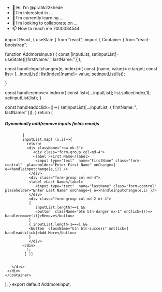 - 👋 Hi, I’m @pratik22khede
- 👀 I’m interested in ...
- 🌱 I’m currently learning ...
- 💞️ I’m looking to collaborate on ...
- 📫 How to reach me 7000034544

<!---
pratik22khede/pratik22khede is a ✨ special ✨ repository because its `README.md` (this file) appears on your GitHub profile.
You can click the Preview link to take a look at your changes.
--->
   import React, { useState } from "react";
import { Container } from "react-bootstrap";

function Addmoreinput() {
  const [inputList, setinputList]= useState([{firstName:'', lastName:''}]);

  const handleinputchange=(e, index)=>{
    const {name, value}= e.target;
    const list= [...inputList];
    list[index][name]= value;
    setinputList(list);

  }
 
  const handleremove= index=>{
    const list=[...inputList];
    list.splice(index,1);
    setinputList(list);
  }

  const handleaddclick=()=>{ 
    setinputList([...inputList, { firstName:'', lastName:''}]);
  }
  return (
    <Container className="content">
     <div className="row">
       <div className="col-sm-12">
         <h5 className="mt-3 mb-4 fw-bold">Dynamically add/remove inputs fields reactjs </h5>
           
            { 
            inputList.map( (x,i)=>{
              return(
              <div className="row mb-3">
                 <div class="form-group col-md-4">
                 <label >First Name</label>
                  <input type="text"  name="firstName" class="form-control"  placeholder="Enter First Name" onChange={ e=>handleinputchange(e,i)} />
               </div>
               <div class="form-group col-md-4">
               <label >Last Name</label>
                  <input type="text"  name="lastName" class="form-control"   placeholder="Enter Last Name" onChange={ e=>handleinputchange(e,i) }/>
               </div>
               <div class="form-group col-md-2 mt-4">
               {
                  inputList.length!==1 &&
                  <button  className="btn btn-danger mx-1" onClick={()=> handleremove(i)}>Remove</button>
               }
               { inputList.length-1===i &&
               <button  className="btn btn-success" onClick={ handleaddclick}>Add More</button>
               }
               </div>
            </div>
              );
             } )} 

               
       </div>
     </div>
    </Container>
  );
}
export default Addmoreinput;
